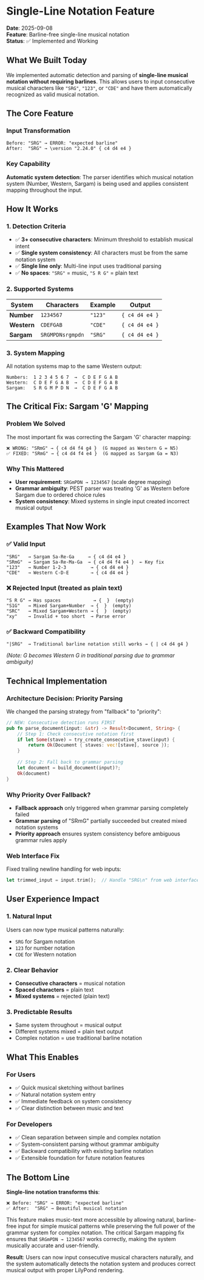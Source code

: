 # Single-Line Notation Feature

**Date**: 2025-09-08  
**Feature**: Barline-free single-line musical notation  
**Status**: ✅ Implemented and Working  

## What We Built Today

We implemented automatic detection and parsing of **single-line musical notation without requiring barlines**. This allows users to input consecutive musical characters like `"SRG"`, `"123"`, or `"CDE"` and have them automatically recognized as valid musical notation.

## The Core Feature

### Input Transformation
```
Before: "SRG" → ERROR: "expected barline"
After:  "SRG" → \version "2.24.0" { c4 d4 e4 }
```

### Key Capability
**Automatic system detection**: The parser identifies which musical notation system (Number, Western, Sargam) is being used and applies consistent mapping throughout the input.

## How It Works

### 1. **Detection Criteria**
- ✅ **3+ consecutive characters**: Minimum threshold to establish musical intent
- ✅ **Single system consistency**: All characters must be from the same notation system  
- ✅ **Single line only**: Multi-line input uses traditional parsing
- ✅ **No spaces**: `"SRG"` = music, `"S R G"` = plain text

### 2. **Supported Systems**
| System | Characters | Example | Output |
|--------|------------|---------|---------|
| **Number** | `1234567` | `"123"` | `{ c4 d4 e4 }` |
| **Western** | `CDEFGAB` | `"CDE"` | `{ c4 d4 e4 }` |
| **Sargam** | `SRGMPDNsrgmpdn` | `"SRG"` | `{ c4 d4 e4 }` |

### 3. **System Mapping**
All notation systems map to the same Western output:
```
Numbers:  1 2 3 4 5 6 7  →  C D E F G A B
Western:  C D E F G A B  →  C D E F G A B  
Sargam:   S R G M P D N  →  C D E F G A B
```

## The Critical Fix: Sargam 'G' Mapping

### Problem We Solved
The most important fix was correcting the Sargam 'G' character mapping:

```
❌ WRONG: "SRmG" → { c4 d4 f4 g4 }  (G mapped as Western G = N5)
✅ FIXED: "SRmG" → { c4 d4 f4 e4 }  (G mapped as Sargam Ga = N3)
```

### Why This Mattered
- **User requirement**: `SRGmPDN → 1234567` (scale degree mapping)
- **Grammar ambiguity**: PEST parser was treating 'G' as Western before Sargam due to ordered choice rules
- **System consistency**: Mixed systems in single input created incorrect musical output

## Examples That Now Work

### ✅ **Valid Input**
```
"SRG"   → Sargam Sa-Re-Ga     → { c4 d4 e4 }
"SRmG"  → Sargam Sa-Re-Ma-Ga  → { c4 d4 f4 e4 }  ← Key fix
"123"   → Number 1-2-3         → { c4 d4 e4 }
"CDE"   → Western C-D-E        → { c4 d4 e4 }
```

### ❌ **Rejected Input** (treated as plain text)
```
"S R G" → Has spaces            → {  }  (empty)
"S1G"   → Mixed Sargam+Number  → {  }  (empty)
"SRC"   → Mixed Sargam+Western → {  }  (empty)
"xy"    → Invalid + too short  → Parse error
```

### ✅ **Backward Compatibility**
```
"|SRG"  → Traditional barline notation still works → { | c4 d4 g4 }
```
*(Note: G becomes Western G in traditional parsing due to grammar ambiguity)*

## Technical Implementation

### Architecture Decision: **Priority Parsing**
We changed the parsing strategy from "fallback" to "priority":

```rust
// NEW: Consecutive detection runs FIRST
pub fn parse_document(input: &str) -> Result<Document, String> {
    // Step 1: Check consecutive notation first
    if let Some(stave) = try_create_consecutive_stave(input) {
        return Ok(Document { staves: vec![stave], source });
    }
    
    // Step 2: Fall back to grammar parsing
    let document = build_document(input)?;
    Ok(document)
}
```

### Why Priority Over Fallback?
- **Fallback approach** only triggered when grammar parsing completely failed
- **Grammar parsing** of "SRmG" partially succeeded but created mixed notation systems
- **Priority approach** ensures system consistency before ambiguous grammar rules apply

### Web Interface Fix
Fixed trailing newline handling for web inputs:
```rust
let trimmed_input = input.trim();  // Handle "SRG\n" from web interface
```

## User Experience Impact

### 1. **Natural Input**
Users can now type musical patterns naturally:
- `SRG` for Sargam notation
- `123` for number notation  
- `CDE` for Western notation

### 2. **Clear Behavior**
- **Consecutive characters** = musical notation
- **Spaced characters** = plain text
- **Mixed systems** = rejected (plain text)

### 3. **Predictable Results**
- Same system throughout = musical output
- Different systems mixed = plain text output
- Complex notation = use traditional barline notation

## What This Enables

### For Users
- ✅ Quick musical sketching without barlines
- ✅ Natural notation system entry
- ✅ Immediate feedback on system consistency
- ✅ Clear distinction between music and text

### For Developers  
- ✅ Clean separation between simple and complex notation
- ✅ System-consistent parsing without grammar ambiguity
- ✅ Backward compatibility with existing barline notation
- ✅ Extensible foundation for future notation features

## The Bottom Line

**Single-line notation transforms this**:
```
❌ Before: "SRG" → ERROR: "expected barline"
✅ After:  "SRG" → Beautiful musical notation
```

This feature makes music-text more accessible by allowing natural, barline-free input for simple musical patterns while preserving the full power of the grammar system for complex notation. The critical Sargam mapping fix ensures that `SRGmPDN → 1234567` works correctly, making the system musically accurate and user-friendly.

**Result**: Users can now input consecutive musical characters naturally, and the system automatically detects the notation system and produces correct musical output with proper LilyPond rendering.